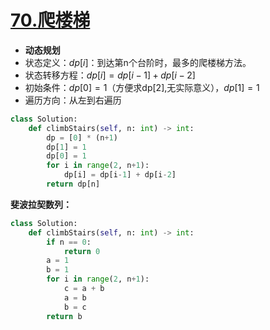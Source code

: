 # [70.爬楼梯](https://leetcode-cn.com/problems/climbing-stairs/)

+ **动态规划**
+ 状态定义：$dp[i]$：到达第n个台阶时，最多的爬楼梯方法。
+ 状态转移方程：$dp[i] = dp[i-1] + dp[i-2]$
+ 初始条件：$dp[0] = 1$（方便求dp[2],无实际意义），$dp[1] = 1$
+ 遍历方向：从左到右遍历

```python
class Solution:
    def climbStairs(self, n: int) -> int:
        dp = [0] * (n+1)
        dp[1] = 1
        dp[0] = 1
        for i in range(2, n+1):
            dp[i] = dp[i-1] + dp[i-2]
        return dp[n]
```

**斐波拉契数列：**

```python
class Solution:
    def climbStairs(self, n: int) -> int:
        if n == 0:
            return 0
        a = 1
        b = 1
        for i in range(2, n+1):
            c = a + b
            a = b
            b = c  
        return b
```

